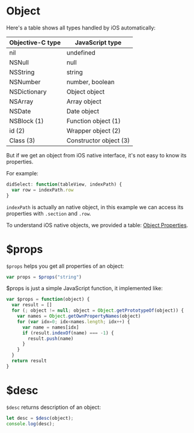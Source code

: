 # Object

Here's a table shows all types handled by iOS automatically:

  Objective-C type  |   JavaScript type
--------------------|---------------------
        nil         |     undefined
      NSNull        |        null
      NSString      |       string
      NSNumber      |   number, boolean
    NSDictionary    |   Object object
      NSArray       |    Array object
      NSDate        |     Date object
      NSBlock (1)   |   Function object (1)
        id (2)      |   Wrapper object (2)
      Class (3)     | Constructor object (3)

But if we get an object from iOS native interface, it's not easy to know its properties.

For example:

```js
didSelect: function(tableView, indexPath) {
  var row = indexPath.row
}
```

`indexPath` is actually an native object, in this example we can access its properties with `.section` and `.row`.

To understand iOS native objects, we provided a table: [Object Properties](en/object/data.md).

# $props

`$props` helps you get all properties of an object:

```js
var props = $props("string")
```

$props is just a simple JavaScript function, it implemented like:

```js
var $props = function(object) {
  var result = []
  for (; object != null; object = Object.getPrototypeOf(object)) {
    var names = Object.getOwnPropertyNames(object)
    for (var idx=0; idx<names.length; idx++) {
      var name = names[idx]
      if (result.indexOf(name) === -1) {
        result.push(name)
      }
    }
  }
  return result
}
```

# $desc

`$desc` returns description of an object:

```js
let desc = $desc(object);
console.log(desc);
```